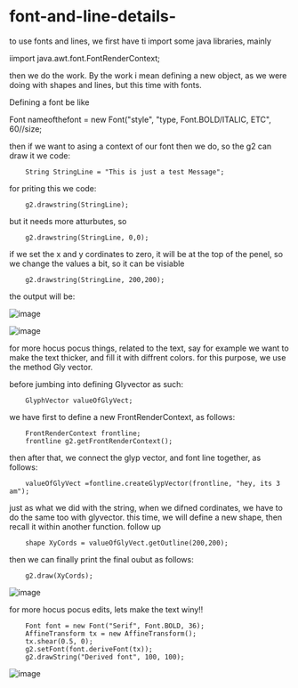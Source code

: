 # font-and-line-details-

to use fonts and lines, we first have ti import some java libraries, mainly

iimport java.awt.font.FontRenderContext;

then we do the work. By the work i mean defining a new object, as we were doing with shapes and lines, but this time with fonts.

Defining a font be like

Font nameofthefont = new Font("style", "type, Font.BOLD/ITALIC, ETC", 60//size;

then if we want to asing a context of our font then we do, so the g2 can draw it we code:


        String StringLine = "This is just a test Message";
        
        



for priting this we code:

        g2.drawstring(StringLine);



but it needs more atturbutes, so 

        g2.drawstring(StringLine, 0,0);



if we set the x and y cordinates to zero, it will be at the top of the penel, so we change the values a bit, so it can be visiable

        g2.drawstring(StringLine, 200,200);



the output will be:

![image](https://user-images.githubusercontent.com/63984422/142703972-39c5d3fe-de62-4f3f-9f64-2d2ac3cf55d9.png)

![image](https://user-images.githubusercontent.com/63984422/142704003-65825706-98e1-4c01-9293-ba8402e089b6.png)




for more hocus pocus things, related to the text, say for example we want to make the text thicker, and fill it with diffrent colors.
for this purpose, we use the method Gly vector.

before jumbing into defining Glyvector as such:


        GlyphVector valueOfGlyVect;



we have first to define a new FrontRenderContext, as follows:

        FrontRenderContext frontline;
        frontline g2.getFrontRenderContext();
        
        
then after that, we connect the glyp vector, and font line together, as follows:        



        valueOfGlyVect =fontline.createGlypVector(frontline, "hey, its 3 am");





just as what we did with the string, when we difned cordinates, we have to do the same too with glyvector.
this time, we will define a new shape, then recall it within another function. follow up


        shape XyCords = valueOfGlyVect.getOutline(200,200);

       
 then we can finally print the final oubut as follows:       

        g2.draw(XyCords);



![image](https://user-images.githubusercontent.com/63984422/142703018-df1a8620-f267-434e-8520-94f576599ee7.png)


for more hocus pocus edits, lets make the text winy!!

        Font font = new Font("Serif", Font.BOLD, 36);  
        AffineTransform tx = new AffineTransform();
        tx.shear(0.5, 0);
        g2.setFont(font.deriveFont(tx));
        g2.drawString("Derived font", 100, 100);



![image](https://user-images.githubusercontent.com/63984422/142712343-a31a7107-aa08-41e0-84b9-84757f89595f.png)

